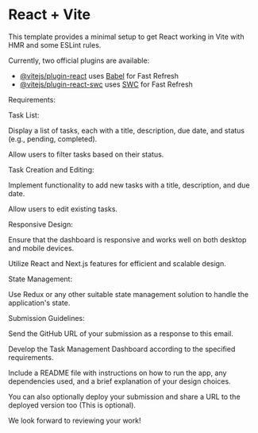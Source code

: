 # React + Vite

This template provides a minimal setup to get React working in Vite with HMR and some ESLint rules.

Currently, two official plugins are available:

- [@vitejs/plugin-react](https://github.com/vitejs/vite-plugin-react/blob/main/packages/plugin-react/README.md) uses [Babel](https://babeljs.io/) for Fast Refresh
- [@vitejs/plugin-react-swc](https://github.com/vitejs/vite-plugin-react-swc) uses [SWC](https://swc.rs/) for Fast Refresh



Requirements:

Task List:

Display a list of tasks, each with a title, description, due date, and status (e.g., pending, completed).

Allow users to filter tasks based on their status.

Task Creation and Editing:

Implement functionality to add new tasks with a title, description, and due date.

Allow users to edit existing tasks.

Responsive Design:

Ensure that the dashboard is responsive and works well on both desktop and mobile devices.

Utilize React and Next.js features for efficient and scalable design.

State Management:

Use Redux or any other suitable state management solution to handle the application's state.

Submission Guidelines:

Send the GitHub URL of your submission as a response to this email.

Develop the Task Management Dashboard according to the specified requirements.

Include a README file with instructions on how to run the app, any dependencies used, and a brief explanation of your design choices.

You can also optionally deploy your submission and share a URL to the deployed version too (This is optional).

We look forward to reviewing your work!
